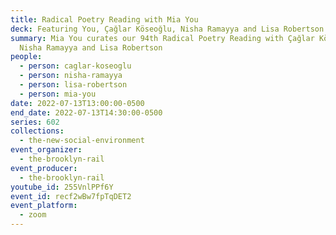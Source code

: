 ```yaml
---
title: Radical Poetry Reading with Mia You
deck: Featuring You, Çağlar Köseoğlu, Nisha Ramayya and Lisa Robertson
summary: Mia You curates our 94th Radical Poetry Reading with Çağlar Köseoğlu,
  Nisha Ramayya and Lisa Robertson
people:
  - person: caglar-koseoglu
  - person: nisha-ramayya
  - person: lisa-robertson
  - person: mia-you
date: 2022-07-13T13:00:00-0500
end_date: 2022-07-13T14:30:00-0500
series: 602
collections:
  - the-new-social-environment
event_organizer:
  - the-brooklyn-rail
event_producer:
  - the-brooklyn-rail
youtube_id: 255VnlPPf6Y
event_id: recf2wBw7fpTqDET2
event_platform:
  - zoom
---
```

